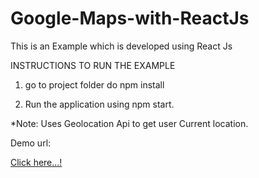 # Google-Maps-with-ReactJs

This is an Example which is developed using React Js 

INSTRUCTIONS TO RUN THE EXAMPLE

1. go to project folder do npm install

2. Run the application using npm start.

*Note: Uses Geolocation Api to get user Current location.


Demo url:

<a href="https://rawgit.com/rkrishn/Google-Maps-with-ReactJs/master/index.html" target="_blank">Click here...!</a>
